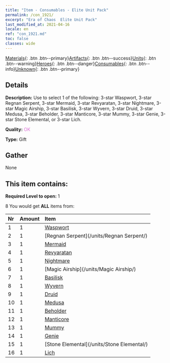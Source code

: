 ```yaml
---
title: "Item - Consumables - Elite Unit Pack"
permalink: /con_1921/
excerpt: "Era of Chaos  Elite Unit Pack"
last_modified_at: 2021-04-16
locale: en
ref: "con_1921.md"
toc: false
classes: wide
---
```

 [Materials](/Items/){: .btn .btn--primary}[Artifacts](/Items/Artifacts/){: .btn .btn--success}[Units](/Items/Units/){: .btn .btn--warning}[Heroes](/Items/Heroes/){: .btn .btn--danger}[Consumables](/Items/Consumables/){: .btn .btn--info}[Unknown](/Items/Unknown/){: .btn .btn--primary}

## Details
 **Description:** Use to select 1 of the following: 3-star Waspwort, 3-star Regnan Serpent, 3-star Mermaid, 3-star Revyaratan, 3-star Nightmare, 3-star Magic Airship, 3-star Basilisk, 3-star Wyvern, 3-star Druid, 3-star Medusa, 3-star Beholder, 3-star Manticore, 3-star Mummy, 3-star Genie, 3-star Stone Elemental, or 3-star Lich.

 **Quality:** <span style="color: #DA70D6">OK</span>

 **Type:** Gift

## Gather

  None

## This item contains:

 **Required Level to open:** 1

 8 You would get **ALL** items  from:

  | Nr | Amount |     Item    |
  |:---|:-------|:------------|
  | 1 | 1 | [Waspwort](/units/Waspwort/) |  | 
  | 2 | 1 | [Regnan Serpent](/units/Regnan Serpent/) |  | 
  | 3 | 1 | [Mermaid](/units/Mermaid/) |  | 
  | 4 | 1 | [Revyaratan](/units/Revyaratan/) |  | 
  | 5 | 1 | [Nightmare](/units/Nightmare/) |  | 
  | 6 | 1 | [Magic Airship](/units/Magic Airship/) |  | 
  | 7 | 1 | [Basilisk](/units/Basilisk/) |  | 
  | 8 | 1 | [Wyvern](/units/Wyvern/) |  | 
  | 9 | 1 | [Druid](/units/Druid/) |  | 
  | 10 | 1 | [Medusa](/units/Medusa/) |  | 
  | 11 | 1 | [Beholder](/units/Beholder/) |  | 
  | 12 | 1 | [Manticore](/units/Manticore/) |  | 
  | 13 | 1 | [Mummy](/units/Mummy/) |  | 
  | 14 | 1 | [Genie](/units/Genie/) |  | 
  | 15 | 1 | [Stone Elemental](/units/Stone Elemental/) |  | 
  | 16 | 1 | [Lich](/units/Lich/) |  | 
